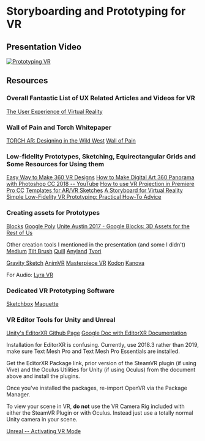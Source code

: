 # Storyboarding and Prototyping for VR

## Presentation Video

[![Prototyping VR](https://www.youtube.com/watch?v=Az0z6aXNLEQ/0.jpg)](https://www.youtube.com/watch?v=Az0z6aXNLEQ "Prototyping VR")

## Resources

### Overall Fantastic List of UX Related Articles and Videos for VR
[The User Experience of Virtual Reality](https://www.uxofvr.com/)

### Wall of Pain and Torch Whitepaper
[TORCH AR: Designing in the Wild West](https://www.torch.app/whitepaper)
[Wall of Pain](https://www.torch.app/pain)

### Low-fidelity Prototypes, Sketching, Equirectangular Grids and Some Resources for Using them
[Easy Way to Make 360 VR Designs](https://medium.com/inborn-experience/easy-way-to-make-360-vr-designs-c00ee2910b22)
[How to Make Digital Art 360 Panorama with Photoshop CC 2018 -- YouTube](https://www.youtube.com/watch?v=TqFiXYzF-Wc)
[How to use VR Projection in Premiere Pro CC](https://helpx.adobe.com/premiere-pro/how-to/vr-projection.html)
[Templates for AR/VR Sketches](https://medium.com/inborn-experience/templates-for-ar-vr-sketches-e424dfb60e54)
[A Storyboard for Virtual Reality](https://medium.com/cinematicvr/a-storyboard-for-virtual-reality-fa000a9b4497)
[Simple Low-Fidelity VR Prototyping: Practical How-To Advice](https://blog.prototypr.io/https-medium-com-michael-c-albers-simple-low-fidelity-vr-prototyping-practical-how-to-advice-a976bd0cdcbf)

### Creating assets for Prototypes
[Blocks](https://arvr.google.com/blocks/)
[Google Poly](https://poly.google.com/)
[Unite Austin 2017 - Google Blocks: 3D Assets for the Rest of Us](https://www.youtube.com/watch?v=6k4KesmwV1Q)

Other creation tools I mentioned in the presentation (and some I didn't)
[Medium](https://www.oculus.com/medium/)
[Tilt Brush](https://www.tiltbrush.com/)
[Quill](https://quill.fb.com/)
[Anyland](http://anyland.com/)
[Tvori](https://tvori.co/)

[Gravity Sketch](https://www.gravitysketch.com/)
[AnimVR](https://nvrmind.io)
[Masterpiece VR](https://www.masterpiecevr.com/)
[Kodon](https://www.tenklabs.com/)
[Kanova](https://www.foundry.com/insights/vr-ar-mr/vr-sculpting-kanova)

For Audio:
[Lyra VR](https://lyravr.com/)


### Dedicated VR Prototyping Software
[Sketchbox](https://www.sketchbox3d.com/)
[Maquette](https://www.maquette.ms/)


### VR Editor Tools for Unity and Unreal
[Unity's EditorXR Github Page](https://github.com/Unity-Technologies/EditorXR)
[Google Doc with EditorXR Documentation](https://docs.google.com/document/d/1RD0SAjWnXdtY6eOC4qHk_fcl7w2-aBGrF3rX5pk5KDo/edit)

Installation for EditorXR is confusing. Currently, use 2018.3 rather than 2019, make sure Text Mesh Pro and Text Mesh Pro Essentials are installed.

Get the EditorXR Package link, prior version of the SteamVR plugin (if using Vive) and the Oculus Utilities for Unity (if using Oculus) from the document above and install the plugins.

Once you've installed the packages, re-import OpenVR via the Package Manager.

To view your scene in VR, **do not** use the VR Camera Rig included with either the SteamVR Plugin or with Oculus. Instead just use a totally normal Unity camera in your scene.

[Unreal -- Activating VR Mode](https://docs.unrealengine.com/en-US/Engine/Editor/VR/ActivateVRMode/index.html)
